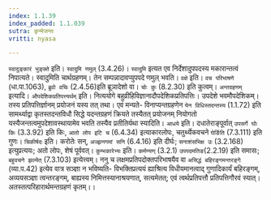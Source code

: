 ```yaml
---
index: 1.1.39
index_padded: 1.1.039
sutra: कृन्मेजन्तः
vritti: nyasa

---
```

`स्वादुङ्कारं भुङ्क्ते` इति। `स्वादुमि णमुल्` (3.4.26)। `स्वादुमि` इत्यत एव
निर्देशादुपपदस्य मकारान्तत्वं निपात्यते। स्वादुमिति चार्थग्रहणम्। तेन सम्पन्नादावप्युपपदे णमुल् भवति। `वक्षे` इति। `वच परिभाषणे` (धा.पा.1063), `ब्रुवो वचिः`
(2.4.56)इति ब्रूञादेशो वा। `चोः कुः` (8.2.30) इति कुत्वम्।
`अन्तग्रहणम्` इत्यादि। `औपदेशिकप्रतिपत्त्यर्थम्` इति। नित्ययोगे
बहुव्रीहिविज्ञानादौपदेशिकप्रतिपत्तिः। उपदेशे भवमौपदेशिकम्।तस्य प्रतिपत्तिर्ज्ञानम् प्रयोजनं यस्य तत् तथा। एवं मन्यते- विनाप्यन्तग्रहणेन `येन विधिस्तदन्तस्य` (1.1.72) इति सामर्थ्याद्वा कृतस्तदन्तविधौ सिद्धे यदन्तग्रहणं क्रियते तस्यैतत् प्रयोजनम् नियोगतो यस्यैजन्तत्वमुपदेशावस्थायामेव भवति तस्यैव प्रतीतिर्यथा स्यादिति। `आधये` इति। दधातेराङ्पूर्वात् `उपसर्गे घोः किः` (3.3.92) इति किः, `आतो लोप इटि च` (6.4.34) इत्याकारलोपः, चतुर्थ्येकवचने `घेर्ङिति` (7.3.111) इति गुणः। `चिकीर्षदः` इति। करोतेः सन्, `अज्झनगमां सनि` (6.4.16) इति दीर्घः; `सनाशंसभिक्ष उः` (3.2.168) इत्युप्रत्ययः; अतो लोपः, शेषं पूर्ववत्। `कुम्भकारेभ्यः` इति। `कर्मण्यण्` (3.2.1) `उपपदमतिङ`(2.2.19) इति समासः; `बहुवचने झल्येत्` (7.3.103) इत्येत्त्वम्। ननु च लक्षमप्रतिपदोक्तपरिभाषयैव वा `असिद्धं बहिरङ्गमन्तरङ्गे` (व्या.प.42) इत्येव
वात्र सञ्ज्ञा न भविष्यति- विभक्तिप्रत्ययं ह्याश्रित्य विधीयमानत्वाद् गुणादिकार्यं बहिरङ्गम्, अव्ययसञ्ज्ञा त्वन्तरङ्गम्, बाह्यस्य निमित्तस्यानाश्रयणात्, सत्यमेतत्; एवं त्वर्थप्रतिपत्तौ प्रतिपत्तिगौरवं स्यात्। अतस्तत्परिहारार्थमन्तग्रहणं कृतम्।।